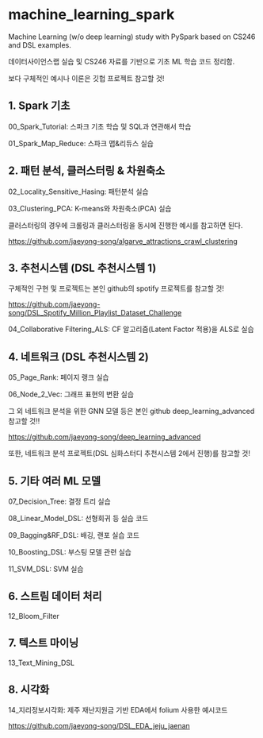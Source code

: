 # machine_learning_spark
Machine Learning (w/o deep learning) study with PySpark based on CS246 and DSL examples.

데이터사이언스랩 실습 및 CS246 자료를 기반으로 기초 ML 학습 코드 정리함.

보다 구체적인 예시나 이론은 깃헙 프로젝트 참고할 것!



## 1. Spark 기초

00_Spark_Tutorial: 스파크 기초 학습 및 SQL과 연관해서 학습

01_Spark_Map_Reduce: 스파크 맵&리듀스 실습



## 2. 패턴 분석, 클러스터링 & 차원축소

02_Locality_Sensitive_Hasing: 패턴분석 실습

03_Clustering_PCA: K-means와 차원축소(PCA) 실습

클러스터링의 경우에 크롤링과 클러스터링을 동시에 진행한 예시를 참고하면 된다.

https://github.com/jaeyong-song/algarve_attractions_crawl_clustering



## 3. 추천시스템 (DSL 추천시스템 1)

구체적인 구현 및 프로젝트는 본인 github의 spotify 프로젝트를 참고할 것!

https://github.com/jaeyong-song/DSL_Spotify_Million_Playlist_Dataset_Challenge

04_Collaborative Filtering_ALS: CF 알고리즘(Latent Factor 적용)을 ALS로 실습



## 4. 네트워크 (DSL 추천시스템 2)

05_Page_Rank: 페이지 랭크 실습

06_Node_2_Vec: 그래프 표현의 변환 실습

그 외 네트워크 분석을 위한 GNN 모델 등은 본인 github deep_learning_advanced 참고할 것!!

https://github.com/jaeyong-song/deep_learning_advanced

또한, 네트워크 분석 프로젝트(DSL 심화스터디 추천시스템 2에서 진행)를 참고할 것!



## 5. 기타 여러 ML 모델

07_Decision_Tree: 결정 트리 실습

08_Linear_Model_DSL: 선형회귀 등 실습 코드

09_Bagging&RF_DSL: 배깅, 랜포 실습 코드

10_Boosting_DSL: 부스팅 모델 관련 실습

11_SVM_DSL: SVM 실습 



## 6. 스트림 데이터 처리

12_Bloom_Filter



## 7. 텍스트 마이닝

13_Text_Mining_DSL



## 8. 시각화

14_지리정보시각화: 제주 재난지원금 기반 EDA에서 folium 사용한 예시코드

https://github.com/jaeyong-song/DSL_EDA_jeju_jaenan

